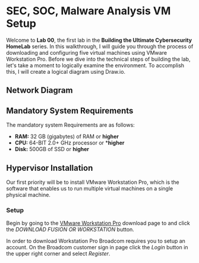 # SEC, SOC, Malware Analysis VM Setup

Welcome to **Lab 00**, the first lab in the **Building the Ultimate Cybersecurity HomeLab** series. In this walkthrough, I will guide you through the process of downloading and configuring five virtual machines using VMware Workstation Pro. Before we dive into the technical steps of building the lab, let's take a moment to logically examine the environment. To accomplish this, I will create a logical diagram using Draw.io.

## Network Diagram



## Mandatory System Requirements

The mandatory system Requirements are as follows: 
- **RAM:** 32 GB (gigabytes) of RAM or **higher**
- **CPU:** 64-BIT 2.0+ GHz processor or ***higher**
- **Disk:** 500GB of SSD or **higher**

## Hypervisor Installation

Our first priority will be to install VMware Workstation Pro, which is the software that enables us to run multiple virtual machines on a single physical machine.

### Setup
Begin by going to the <a href="https://www.vmware.com/products/desktop-hypervisor/workstation-and-fusion">VMware Workstation Pro</a> download page to and click the *DOWNLOAD FUSION OR WORKSTATION* button.


In order to download Workstation Pro Broadcom requires you to setup an account. On the Broadcom customer sign in page click the *Login* button in the upper right corner and select *Register*.
